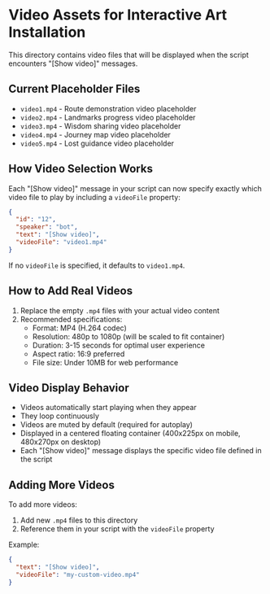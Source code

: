 # Video Assets for Interactive Art Installation

This directory contains video files that will be displayed when the script encounters "[Show video]" messages.

## Current Placeholder Files
- `video1.mp4` - Route demonstration video placeholder
- `video2.mp4` - Landmarks progress video placeholder  
- `video3.mp4` - Wisdom sharing video placeholder
- `video4.mp4` - Journey map video placeholder
- `video5.mp4` - Lost guidance video placeholder

## How Video Selection Works

Each "[Show video]" message in your script can now specify exactly which video file to play by including a `videoFile` property:

```json
{
  "id": "12",
  "speaker": "bot", 
  "text": "[Show video]",
  "videoFile": "video1.mp4"
}
```

If no `videoFile` is specified, it defaults to `video1.mp4`.

## How to Add Real Videos

1. Replace the empty `.mp4` files with your actual video content
2. Recommended specifications:
   - Format: MP4 (H.264 codec)
   - Resolution: 480p to 1080p (will be scaled to fit container)
   - Duration: 3-15 seconds for optimal user experience
   - Aspect ratio: 16:9 preferred
   - File size: Under 10MB for web performance

## Video Display Behavior

- Videos automatically start playing when they appear
- They loop continuously
- Videos are muted by default (required for autoplay)
- Displayed in a centered floating container (400x225px on mobile, 480x270px on desktop)
- Each "[Show video]" message displays the specific video file defined in the script

## Adding More Videos

To add more videos:
1. Add new `.mp4` files to this directory
2. Reference them in your script with the `videoFile` property

Example:
```json
{
  "text": "[Show video]",
  "videoFile": "my-custom-video.mp4"
}
```
